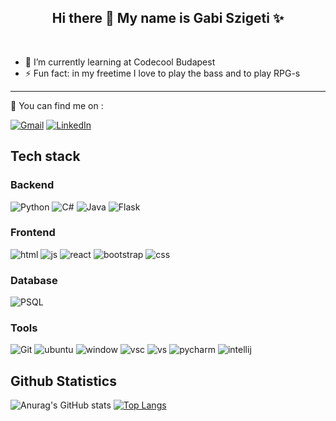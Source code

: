 <div align="center">
  <h2> Hi there 👋 My name is Gabi Szigeti ✨ </h2> 
  
  </div><br/>



- 🔭 I’m currently learning at Codecool Budapest 
- ⚡ Fun fact: in my freetime I love to play the bass and to play RPG-s

---

  :envelope_with_arrow:	You can find me on : 

   [![Gmail][1.2]][1]  [![LinkedIn][2.2]][2]

<!-- Icons -->

[1.2]: 	https://img.shields.io/badge/Gmail-D14836?style=for-the-badge&logo=gmail&logoColor=white
[2.2]: https://img.shields.io/badge/LinkedIn-0077B5?style=for-the-badge&logo=linkedin&logoColor=white

<!-- Links to your social media accounts -->

[1]: gmail
[2]: https://www.linkedin.com/in/gabriella-szigeti-0b7a3313a/

## Tech stack

### Backend
![Python](https://img.shields.io/badge/Python-FFD43B?style=for-the-badge&logo=python&logoColor=darkgreen)
![C#](	https://img.shields.io/badge/C%23-239120?style=for-the-badge&logo=c-sharp&logoColor=white)
![Java](https://img.shields.io/badge/Java-ED8B00?style=for-the-badge&logo=java&logoColor=white)
![Flask](	https://img.shields.io/badge/Flask-000000?style=for-the-badge&logo=flask&logoColor=white)

### Frontend
![html](https://img.shields.io/badge/HTML5-E34F26?style=for-the-badge&logo=html5&logoColor=white)
![js](https://img.shields.io/badge/JavaScript-323330?style=for-the-badge&logo=javascript&logoColor=F7DF1E)
![react](https://img.shields.io/badge/React-20232A?style=for-the-badge&logo=react&logoColor=61DAFB)
![bootstrap](	https://img.shields.io/badge/Bootstrap-563D7C?style=for-the-badge&logo=bootstrap&logoColor=white)
![css](https://img.shields.io/badge/CSS3-1572B6?style=for-the-badge&logo=css3&logoColor=white)

### Database 
![PSQL](https://img.shields.io/badge/PostgreSQL-316192?style=for-the-badge&logo=postgresql&logoColor=white)

### Tools
![Git](https://img.shields.io/badge/Git-F05032?style=for-the-badge&logo=git&logoColor=white)
![ubuntu](https://img.shields.io/badge/Ubuntu-E95420?style=for-the-badge&logo=ubuntu&logoColor=white)
![window](https://img.shields.io/badge/Windows-0078D6?style=for-the-badge&logo=windows&logoColor=white)
![vsc](https://img.shields.io/badge/Visual_Studio_Code-0078D4?style=for-the-badge&logo=visual%20studio%20code&logoColor=white)
![vs](https://img.shields.io/badge/Visual_Studio-5C2D91?style=for-the-badge&logo=visual%20studio&logoColor=white)
![pycharm](https://img.shields.io/badge/PyCharm-000000.svg?&style=for-the-badge&logo=PyCharm&logoColor=white)
![intellij](	https://img.shields.io/badge/IntelliJIDEA-000000.svg?style=for-the-badge&logo=intellij-idea&logoColor=white)

## Github Statistics
![Anurag's GitHub stats](https://github-readme-stats.vercel.app/api?username=gabriellaszigeti&show_icons=true&theme=radical&count_private=true)
[![Top Langs](https://github-readme-stats.vercel.app/api/top-langs/?username=gabriellaszigeti&theme=radical)](https://github.com/anuraghazra/github-readme-stats)
